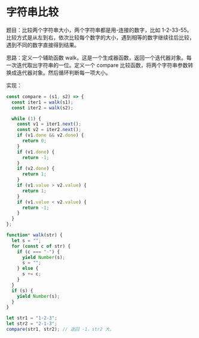 # 字符串比较

题目：比较两个字符串大小，两个字符串都是用-连接的数字，比如 1-2-33-55。比较方式是从左到右，依次比较每个数字的大小，遇到相等的数字继续往后比较，遇到不同的数字直接得到结果。

思路：定义一个辅助函数 walk，这是一个生成器函数，返回一个迭代器对象。每一次迭代取出字符串的一位。定义一个 compare 比较函数，将两个字符串参数转换成迭代器对象。然后循环判断每一项大小。

实现：

```js
const compare = (s1, s2) => {
  const iter1 = walk(s1);
  const iter2 = walk(s2);

  while (1) {
    const v1 = iter1.next();
    const v2 = iter2.next();
    if (v1.done && v2.done) {
      return 0;
    }
    if (v1.done) {
      return -1;
    }
    if (v2.done) {
      return 1;
    }
    if (v1.value > v2.value) {
      return 1;
    }
    if (v1.value < v2.value) {
      return -1;
    }
  }
};

function* walk(str) {
  let s = "";
  for (const c of str) {
    if (c === "-") {
      yield Number(s);
      s = "";
    } else {
      s += c;
    }
  }
  if (s) {
    yield Number(s);
  }
}

let str1 = "1-2-3";
let str2 = "2-1-3";
compare(str1, str2); // 返回 -1，str2 大。
```
